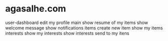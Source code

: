 # agasalhe.com

user-dashboard
    edit my profile
    main
        show resume of my items
        show welcome message
        show notifications
    items
        create new item
        show my items
    interests
        show my interests
        show interests send to my itens
    
